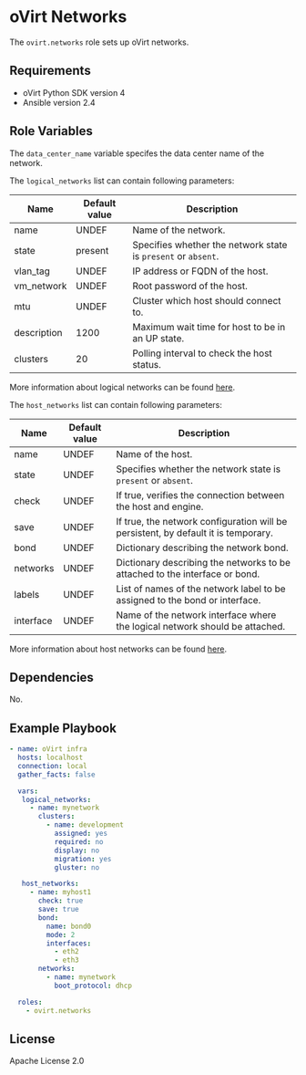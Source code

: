 oVirt Networks
==============

The `ovirt.networks` role sets up oVirt networks.

Requirements
------------

 * oVirt Python SDK version 4
 * Ansible version 2.4

Role Variables
--------------

The `data_center_name` variable specifes the data center name of the network.

The `logical_networks` list can contain following parameters:

| Name          | Default value  | Description                           |
|---------------|----------------|---------------------------------------|
| name          | UNDEF          | Name of the network.                   |
| state         | present        | Specifies whether the network state is `present` or `absent`. |
| vlan_tag      | UNDEF          | IP address or FQDN of the host.                |
| vm_network    | UNDEF          | Root password of the host.             |
| mtu           | UNDEF          | Cluster which host should connect to.     |
| description   | 1200           | Maximum wait time for host to be in an UP state.  |
| clusters      | 20             | Polling interval to check the host status. |

More information about logical networks can be found [here](http://docs.ansible.com/ansible/ovirt_networks_module.html).

The `host_networks` list can contain following parameters:

| Name          | Default value  | Description                           |
|---------------|----------------|---------------------------------------|
| name          | UNDEF          | Name of the host.                      |
| state         | UNDEF          | Specifies whether the network state is `present` or `absent`.            |
| check         | UNDEF          | If true, verifies the connection between the host and engine. |
| save          | UNDEF          | If true, the network configuration will be persistent, by default it is temporary. |
| bond          | UNDEF          | Dictionary describing the network bond. |
| networks      | UNDEF          | Dictionary describing the networks to be attached to the interface or bond. |
| labels        | UNDEF          | List of names of the network label to be assigned to the bond or interface. |
| interface     | UNDEF          | Name of the network interface where the logical network should be attached. |

More information about host networks can be found [here](http://docs.ansible.com/ansible/ovirt_host_networks_module.html).

Dependencies
------------

No.

Example Playbook
----------------

```yaml
- name: oVirt infra
  hosts: localhost
  connection: local
  gather_facts: false

  vars:
   logical_networks:
     - name: mynetwork
       clusters:
         - name: development
           assigned: yes
           required: no
           display: no
           migration: yes
           gluster: no

   host_networks:
     - name: myhost1
       check: true
       save: true
       bond:
         name: bond0
         mode: 2
         interfaces:
           - eth2
           - eth3
       networks:
         - name: mynetwork
           boot_protocol: dhcp

  roles:
    - ovirt.networks
```

License
-------

Apache License 2.0
